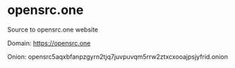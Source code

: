 # opensrc.one
Source to opensrc.one website

Domain: https://opensrc.one

Onion: opensrc5aqxbfanpzgyrn2tjq7juvpuvqm5rrw2ztxcxooajpsjyfrid.onion
